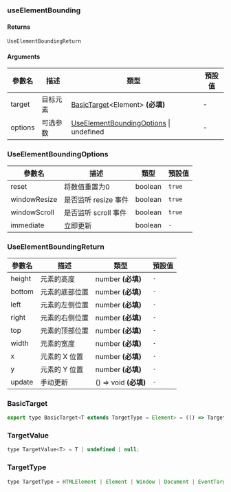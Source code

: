 ### useElementBounding

#### Returns
`UseElementBoundingReturn`

#### Arguments
|參數名|描述|類型|預設值|
|---|---|---|---|
|target|目标元素|[BasicTarget](#BasicTarget)&lt;Element&gt;  **(必填)**|-|
|options|可选参数|[UseElementBoundingOptions](#UseElementBoundingOptions) \| undefined |-|

### UseElementBoundingOptions

|參數名|描述|類型|預設值|
|---|---|---|---|
|reset|将数值重置为0|boolean |`true`|
|windowResize|是否监听 resize 事件|boolean |`true`|
|windowScroll|是否监听 scroll 事件|boolean |`true`|
|immediate|立即更新|boolean |`-`|

### UseElementBoundingReturn

|參數名|描述|類型|預設值|
|---|---|---|---|
|height|元素的高度|number  **(必填)**|`-`|
|bottom|元素的底部位置|number  **(必填)**|`-`|
|left|元素的左侧位置|number  **(必填)**|`-`|
|right|元素的右侧位置|number  **(必填)**|`-`|
|top|元素的顶部位置|number  **(必填)**|`-`|
|width|元素的宽度|number  **(必填)**|`-`|
|x|元素的 X 位置|number  **(必填)**|`-`|
|y|元素的 Y 位置|number  **(必填)**|`-`|
|update|手动更新|() => void  **(必填)**|`-`|

### BasicTarget

```js
export type BasicTarget<T extends TargetType = Element> = (() => TargetValue<T>) | TargetValue<T> | MutableRefObject<TargetValue<T>>;
```

### TargetValue

```js
type TargetValue<T> = T | undefined | null;
```

### TargetType

```js
type TargetType = HTMLElement | Element | Window | Document | EventTarget;
```